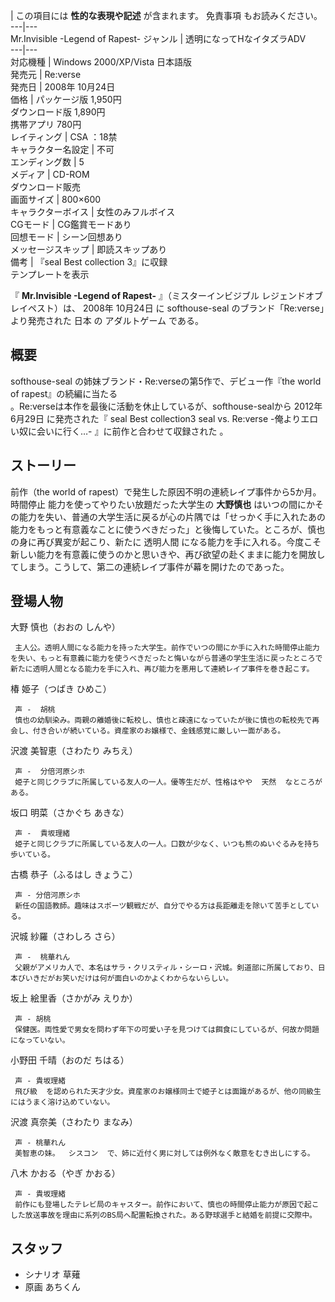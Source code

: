 |  この項目には **性的な表現や記述** が含まれます。  免責事項  もお読みください。  
---|---  
Mr.Invisible -Legend of Rapest-  ジャンル  |  透明になってHなイタズラADV   
---|---  
対応機種  |  Windows 2000/XP/Vista 日本語版   
発売元  |  Re:verse   
発売日  |  2008年  10月24日   
価格  |  パッケージ版 1,950円   
ダウンロード版 1,890円  
携帯アプリ 780円  
レイティング  |  CSA  ：18禁   
キャラクター名設定  |  不可   
エンディング数  |  5   
メディア  |  CD-ROM   
ダウンロード販売  
画面サイズ  |  800×600   
キャラクターボイス  |  女性のみフルボイス   
CGモード  |  CG鑑賞モードあり   
回想モード  |  シーン回想あり   
メッセージスキップ  |  即読スキップあり   
備考  |  『seal Best collection 3』に収録   
テンプレートを表示  
  
『 **Mr.Invisible -Legend of Rapest-** 』（ミスターインビジブル レジェンドオブレイペスト）は、  2008年
10月24日  に  softhouse-seal  のブランド「Re:verse」より発売された  日本  の  アダルトゲーム  である。

##  概要  

softhouse-seal  の姉妹ブランド・Re:verseの第5作で、デビュー作『the world of rapest』の続編に当たる  
。Re:verseは本作を最後に活動を休止しているが、softhouse-sealから  2012年  6月29日  に発売された『  seal Best
collection3 seal vs. Re:verse -俺よりエロい奴に会いに行く…-  』に前作と合わせて収録された    。

##  ストーリー  

前作（the world of rapest）で発生した原因不明の連続レイプ事件から5か月。  時間停止  能力を使ってやりたい放題だった大学生の
**大野慎也**
はいつの間にかその能力を失い、普通の大学生活に戻るが心の片隅では「せっかく手に入れたあの能力をもっと有意義なことに使うべきだった」と後悔していた。ところが、慎也の身に再び異変が起こり、新たに
透明人間
になる能力を手に入れる。今度こそ新しい能力を有意義に使うのかと思いきや、再び欲望の赴くままに能力を開放してしまう。こうして、第二の連続レイプ事件が幕を開けたのであった。

##  登場人物  

大野 慎也（おおの しんや）

     主人公。透明人間になる能力を持った大学生。前作でいつの間にか手に入れた時間停止能力を失い、もっと有意義に能力を使うべきだったと悔いながら普通の学生生活に戻ったところで新たに透明人間となる能力を手に入れ、再び能力を悪用して連続レイプ事件を巻き起こす。 
椿 姫子（つばき ひめこ）

     声 -  胡桃 
     慎也の幼馴染み。両親の離婚後に転校し、慎也と疎遠になっていたが後に慎也の転校先で再会し、付き合いが続いている。資産家のお嬢様で、金銭感覚に厳しい一面がある。 
沢渡 美智恵（さわたり みちえ）

     声 -  分倍河原シホ 
     姫子と同じクラブに所属している友人の一人。優等生だが、性格はやや  天然  なところがある。 
坂口 明菜（さかぐち あきな）

     声 -  貴坂理緒 
     姫子と同じクラブに所属している友人の一人。口数が少なく、いつも熊のぬいぐるみを持ち歩いている。 
古橋 恭子（ふるはし きょうこ）

     声 - 分倍河原シホ 
     新任の国語教師。趣味はスポーツ観戦だが、自分でやる方は長距離走を除いて苦手としている。 
沢城 紗羅（さわしろ さら）

     声 -  桃華れん 
     父親がアメリカ人で、本名はサラ・クリスティル・シーロ・沢城。剣道部に所属しており、日本びいきだがお笑いだけは何が面白いのかよくわからないらしい。 
坂上 絵里香（さかがみ えりか）

     声 - 胡桃 
     保健医。両性愛で男女を問わず年下の可愛い子を見つけては餌食にしているが、何故か問題になっていない。 
小野田 千晴（おのだ ちはる）

     声 - 貴坂理緒 
     飛び級  を認められた天才少女。資産家のお嬢様同士で姫子とは面識があるが、他の同級生にはうまく溶け込めていない。 
沢渡 真奈美（さわたり まなみ）

     声 - 桃華れん 
     美智恵の妹。  シスコン  で、姉に近付く男に対しては例外なく敵意をむき出しにする。 
八木 かおる（やぎ かおる）

     声 - 貴坂理緒 
     前作にも登場したテレビ局のキャスター。前作において、慎也の時間停止能力が原因で起こした放送事故を理由に系列のBS局へ配置転換された。ある野球選手と結婚を前提に交際中。 

##  スタッフ  

  * シナリオ 草薙 
  * 原画 あちくん 

